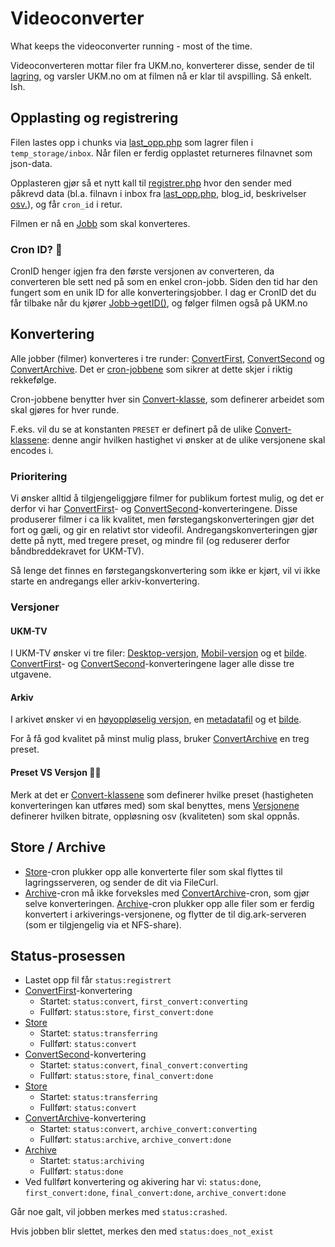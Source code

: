 Videoconverter
==============

What keeps the videoconverter running - most of the time.

Videoconverteren mottar filer fra UKM.no, konverterer disse, sender de til [lagring](https://github.com/UKMNorge/videostorage), og varsler UKM.no om at filmen nå er klar til avspilling. Så enkelt. Ish.

## Opplasting og registrering
Filen lastes opp i chunks via [last_opp.php](last_opp.php) som lagrer filen i `temp_storage/inbox`. 
Når filen er ferdig opplastet returneres filnavnet som json-data.

Opplasteren gjør så et nytt kall til [registrer.php](registrer.php) hvor den sender med påkrevd data (bl.a. filnavn i inbox fra [last_opp.php](last_opp.php), blog_id, beskrivelser [osv.](registrer.php#L35)), og får `cron_id` i retur.

Filmen er nå en [Jobb](class/Jobb.php) som skal konverteres.

### Cron ID? 🤔
CronID henger igjen fra den første versjonen av converteren, da converteren ble sett ned på som en enkel cron-jobb. Siden den tid har den fungert som en unik ID for alle konverteringsjobber. I dag er CronID det du får tilbake når du kjører [Jobb->getID()](class/Jobb.php), og følger filmen også på UKM.no

## Konvertering
Alle jobber (filmer) konverteres i tre runder: [ConvertFirst](cron/convert_first.cron.php), [ConvertSecond](cron/convert_second.php) og [ConvertArchive](cron/convert_archive.cron.php). Det er [cron-jobbene](cron/) som sikrer at dette skjer i riktig rekkefølge.

Cron-jobbene benytter hver sin [Convert-klasse](/class/Convert/), som definerer arbeidet som skal gjøres for hver runde. 

F.eks. vil du se at konstanten `PRESET` er definert på de ulike [Convert-klassene](class/Convert): denne angir hvilken hastighet vi ønsker at de ulike versjonene skal encodes i.

### Prioritering
Vi ønsker alltid å tilgjengeliggjøre filmer for publikum fortest mulig, og det er derfor vi har [ConvertFirst](cron/convert_first.cron.php)- og [ConvertSecond](cron/convert_second.php)-konverteringene. Disse produserer filmer i ca lik kvalitet, men førstegangskonverteringen gjør det fort og gæli, og gir en relativt stor videofil. Andregangskonverteringen gjør dette på nytt, med tregere preset, og mindre fil (og reduserer derfor båndbreddekravet for UKM-TV).

Så lenge det finnes en førstegangskonvertering som ikke er kjørt, vil vi ikke starte en andregangs eller arkiv-konvertering.

### Versjoner

#### UKM-TV
I UKM-TV ønsker vi tre filer: [Desktop-versjon](class/Versjon/HD.php), [Mobil-versjon](class/Versjon/Mobil.php) og et [bilde](class/Versjon/Bilde.php). [ConvertFirst](cron/convert_first.cron.php)- og [ConvertSecond](cron/convert_second.php)-konverteringene lager alle disse tre utgavene.

#### Arkiv
I arkivet ønsker vi en [høyoppløselig versjon](class/Versjon/Arkiv.php), en [metadatafil](class/Versjon/Metadata.php) og et [bilde](class/Versjon/Bilde.php). 

For å få god kvalitet på minst mulig plass, bruker [ConvertArchive](Convert/Archive.php) en treg preset. 

#### Preset VS Versjon 😵‍💫
Merk at det er [Convert-klassene](/class/Convert/) som definerer hvilke preset (hastigheten konverteringen kan utføres med) som skal benyttes, mens [Versjonene](/class/Versjon/) definerer hvilken bitrate, oppløsning osv (kvaliteten) som skal oppnås.

## Store / Archive
- [Store](cron/store.cron.php)-cron plukker opp alle konverterte filer som skal flyttes til lagringsserveren, og sender de dit via FileCurl.
- [Archive](cron/archive.cron.php)-cron må ikke forveksles med [ConvertArchive](Convert/Archive.php)-cron, som gjør selve konverteringen. [Archive](cron/archive.cron.php)-cron plukker opp alle filer som er ferdig konvertert i arkiverings-versjonene, og flytter de til dig.ark-serveren (som er tilgjengelig via et NFS-share).


## Status-prosessen

- Lastet opp fil får `status:registrert`
- [ConvertFirst](cron/convert_first.cron.php)-konvertering
    - Startet: `status:convert`, `first_convert:converting`
    - Fullført: `status:store`, `first_convert:done`
- [Store](cron/store.cron.php)
    - Startet: `status:transferring`
    - Fullført: `status:convert`
- [ConvertSecond](cron/convert_second.cron.php)-konvertering
    - Startet: `status:convert`, `final_convert:converting`
    - Fullført: `status:store`, `final_convert:done`
- [Store](cron/store.cron.php)
    - Startet: `status:transferring`
    - Fullført: `status:convert`
- [ConvertArchive](cron/convert_archive.cron.php)-konvertering
    - Startet: `status:convert`, `archive_convert:converting`
    - Fullført: `status:archive`, `archive_convert:done`
- [Archive](cron/archive.cron.php)
    - Startet: `status:archiving`
    - Fullført: `status:done`
- Ved fullført konvertering og akivering har vi: `status:done`, `first_convert:done`, `final_convert:done`, `archive_convert:done`

Går noe galt, vil jobben merkes med `status:crashed`.

Hvis jobben blir slettet, merkes den med `status:does_not_exist`
